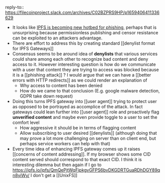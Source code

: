 reply-to:: https://filecoinproject.slack.com/archives/C02BZPRS9HP/p1659406411336629

- It looks like [IPFS is becoming new hotbed for phishing](https://www.trustwave.com/en-us/resources/blogs/spiderlabs-blog/ipfs-the-new-hotbed-of-phishing/), perhaps that is unsurprising because permissionless publishing and censor resistance can be exploited to an attackers advantage.
- There are effort to address this by creating standard [[denylist format for IPFS Gateways]]
- Consensus seems to be around idea of **denylists** that various services could share among each other to recognize bad content and deny access to it. However interesting question is how do we communicate with a user that content they are trying to access was blocked because it is a [[phishing attack]] ? I would argue that we can have a [[better errors with HTTP redirects]] as we could render an explanation of
	- Why access to content has been denied
	- How do we came to that conclusion (E.g. google malware detection, GDPR take down request)
- Doing this turns IPFS gateway into [[user agent]] trying to protect user as opposed to be portrayed as accomplice of the attack. In fact gateways could lean further into [[user agent]] role and proactively flag **unverified content** and maybe even provide toggle to a user to set the comfort level
	- How aggressive it should be in terms of flagging content
	- Allow subscribing to user desired [[denylists]] (although doing that may prove a lot more challenging on server than on client end, but perhaps service workers can help with that)
- Every time idea of enhancing IPFS gateway comes up it raises [[concerns of content addressing]]. If my browser shows some CID content served should correspond to that exact CID. I think it is interesting dilemma but then again if I go to https://ipfs.io/ipfs/QmQePjtWqFipkgvGFPS6bvDKGDRTGuaRDhDGY89qn8yiWy/ I don't get a [[UnixFS]]